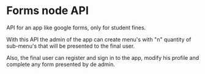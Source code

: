 
# Forms node API

API for an app like google forms, only for student fines.

With this API the admin of the app can create menu's with "n" 
quantity of sub-menu's that will be presented to the final user.

Also, the final user can register and sign in to the app, modify
his profile and complete any form presented by de admin.
